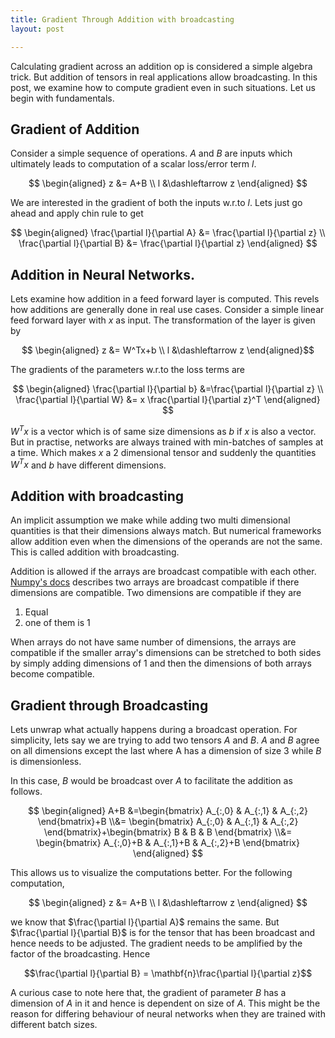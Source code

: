 ```yaml
---
title: Gradient Through Addition with broadcasting
layout: post

---
```




Calculating gradient across an addition op is considered a simple algebra trick. But addition of tensors in real applications allow broadcasting. In this post, we examine how to compute gradient even in such situations.  Let us begin with fundamentals.

## Gradient of Addition

Consider a simple sequence of operations. $A$ and $B$ are inputs which ultimately leads to computation of a scalar loss/error term $l$. 

$$
 \begin{aligned}
  z &= A+B
  \\
  l &\dashleftarrow z
 \end{aligned}
$$

We are interested in the gradient of both the inputs w.r.to $l$. Lets just go ahead and apply chin rule to get

$$
\begin{aligned}
  \frac{\partial l}{\partial A} &= \frac{\partial l}{\partial z}
  \\ 
  \frac{\partial l}{\partial B} &= \frac{\partial l}{\partial z}
\end{aligned}
$$

## Addition in Neural Networks.

Lets examine how addition in a feed forward layer is computed. This revels how additions are generally done in real use cases. Consider a simple linear feed forward layer with $x$ as input. The transformation of the layer is given by

$$
\begin{aligned}
  z &= W^Tx+b
  \\
  l &\dashleftarrow z
\end{aligned}$$

The gradients of the parameters w.r.to the loss terms are 

$$
\begin{aligned}
  \frac{\partial l}{\partial b} &=\frac{\partial l}{\partial z}
  \\
  \frac{\partial l}{\partial W} &= x \frac{\partial l}{\partial z}^T
\end{aligned}
$$

$W^Tx$ is a vector which is of same size dimensions as $b$ if $x$ is also a vector. But in practise, networks are always trained with min-batches of samples  at a time. Which makes $x$ a 2 dimensional tensor and suddenly the quantities $W^Tx$ and $b$ have different dimensions. 

## Addition with broadcasting

An implicit assumption we make while adding two multi dimensional quantities is that their dimensions always match. But numerical frameworks allow addition even when the dimensions of the operands are not the same. This is called addition with broadcasting.

Addition is allowed if the arrays are broadcast compatible with each other. [Numpy's docs](https://docs.scipy.org/doc/numpy/user/basics.broadcasting.html) describes two arrays are broadcast compatible if there dimensions are compatible. Two dimensions are compatible if they are 

1. Equal
2. one of them is 1

When arrays do not have same number of dimensions, the arrays are compatible if the smaller array's dimensions can be stretched to both sides by simply adding dimensions of 1 and then the dimensions of both arrays become compatible.

## Gradient through Broadcasting

Lets unwrap what actually happens during a broadcast operation. For simplicity, lets say we are trying to add two tensors $A$ and $B$. $A$ and $B$ agree on all dimensions except the last where A has a dimension of size $3$ while $B$ is dimensionless. 

In this case, $B$ would be broadcast over $A$ to facilitate the addition as follows. 

$$
\begin{aligned}
A+B &=\begin{bmatrix} A_{:,0} & A_{:,1} & A_{:,2} \end{bmatrix}+B 
\\&= 
\begin{bmatrix} A_{:,0} & A_{:,1} & A_{:,2} \end{bmatrix}+\begin{bmatrix} B & B & B \end{bmatrix}
\\&=
\begin{bmatrix} A_{:,0}+B & A_{:,1}+B & A_{:,2}+B \end{bmatrix}
\end{aligned}
$$

This allows us to visualize the computations better. For the following computation,  

$$
 \begin{aligned}
  z &= A+B
  \\
  l &\dashleftarrow z
 \end{aligned}
$$

we know that $\frac{\partial l}{\partial A}$ remains the same. But $\frac{\partial l}{\partial B}$ is for the tensor that has been broadcast and hence needs to be adjusted. The gradient needs to be amplified by the factor of the broadcasting. Hence


$$\frac{\partial l}{\partial B} = \mathbf{n}\frac{\partial l}{\partial z}$$ 


A curious case to note here that, the gradient of parameter $B$ has a dimension of $A$ in it and hence is dependent on size of $A$. This might be the reason for differing behaviour of neural networks when they are trained with different batch sizes.  
